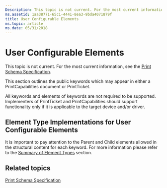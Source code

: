 ```yaml
---
Description: This topic is not current. For the most current information, see the Print Schema Specification.
ms.assetid: 1aa38771-65c1-4441-8ea3-9bda4071879f
title: User Configurable Elements
ms.topic: article
ms.date: 05/31/2018
---
```


# User Configurable Elements

This topic is not current. For the most current information, see the [Print Schema Specification](https://www.microsoft.com/whdc/xps/printschema.mspx).

This section outlines the public keywords which may appear in either a PrintCapabilities document or PrintTicket.

All keywords and elements of keywords are not required to be supported. Implementers of PrintTicket and PrintCapabilities should support functionality only if it is applicable to the target device and/or driver.

## Element Type Implementations for User Configurable Elements

It is important to pay attention to the Parent and Child elements allowed in the structural content for each keyword. For more information please refer to the [Summary of Element Types](./summary-of-element-types.md) section.

## Related topics

<dl> <dt>

[Print Schema Specification](https://www.microsoft.com/whdc/xps/printschema.mspx)
</dt> </dl>

 

 